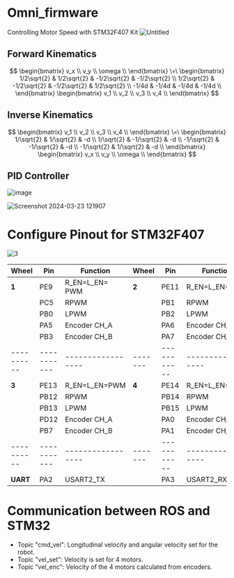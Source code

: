 # Omni_firmware
Controlling Motor Speed with STM32F407 Kit
![Untitled](https://github.com/WanL0q/Motor_Controller_STM32F4/assets/134664967/8cce08ca-791c-4710-b91d-051e33a09514)
## Forward Kinematics
$$
\begin{bmatrix}
v_x \\
v_y \\
\omega \\
\end{bmatrix}
\=\
\begin{bmatrix}
1/2\sqrt{2} & 1/2\sqrt{2} & -1/2\sqrt{2} & -1/2\sqrt{2} \\
1/2\sqrt{2} & -1/2\sqrt{2} & -1/2\sqrt{2} & 1/2\sqrt{2} \\
-1/4d & -1/4d & -1/4d & -1/4d \\
\end{bmatrix}
\begin{bmatrix}
v_1 \\
v_2 \\
v_3 \\
v_4 \\
\end{bmatrix}
$$
## Inverse Kinematics
$$
\begin{bmatrix}
v_1 \\
v_2 \\
v_3 \\
v_4 \\
\end{bmatrix}
\=\
\begin{bmatrix}
1/\sqrt{2} & 1/\sqrt{2} & -d \\
1/\sqrt{2} & -1/\sqrt{2} & -d \\
-1/\sqrt{2} & -1/\sqrt{2} & -d \\
-1/\sqrt{2} & 1/\sqrt{2} & -d \\
\end{bmatrix}
\begin{bmatrix}
v_x \\
v_y \\
\omega \\
\end{bmatrix}
$$
## PID Controller
![image](https://github.com/WanL0q/Motor_Controller_STM32F4/assets/134664967/dc0a0fbd-e9ea-480a-b046-0eff0817b364)

![Screenshot 2024-03-23 121907](https://github.com/WanL0q/Motor_Controller_STM32F4/assets/134664967/96d39baf-8c5f-40b6-9763-4bf98f72518c)



# Configure Pinout for STM32F407

![3](https://github.com/WanL0q/Motor_Controller_STM32F4/assets/134664967/fe212cb8-827a-4e58-b334-2dcba47d07bd)

| Wheel    | Pin       | Function        | Wheel | Pin       | Function        |
|----------|-----------|-----------------|-------|-----------|-----------------|
| **1**    | PE9       | R_EN=L_EN= PWM  |**2** | PE11      | R_EN=L_EN=PWM   |
|          | PC5       | RPWM            |       | PB1       | RPWM            |
|          | PB0       | LPWM            |       | PB2       | LPWM            |
|          | PA5       | Encoder CH_A    |       | PA6       | Encoder CH_A    |
|          | PB3       | Encoder CH_B    |       | PA7       | Encoder CH_B    |
|----------|-----------|-----------------|-------|-----------|-----------------|
| **3**    | PE13      | R_EN=L_EN=PWM   | **4** | PE14      | R_EN=L_EN=PWM   |
|          | PB12      | RPWM            |       | PB14      | RPWM            |
|          | PB13      | LPWM            |       | PB15      | LPWM            |
|          | PD12      | Encoder CH_A    |       | PA0       | Encoder CH_A    |
|          | PB7       | Encoder CH_B    |       | PA1       | Encoder CH_B    |
|----------|-----------|-----------------|-------|-----------|-----------------|
| **UART** | PA2       | USART2_TX       |       | PA3       | USART2_RX       |

# Communication between ROS and STM32
- Topic "cmd_vel": Longitudinal velocity and angular velocity set for the robot.
- Topic "vel_set": Velocity is set for 4 motors.
- Topic "vel_enc": Velocity of the 4 motors calculated from encoders.

